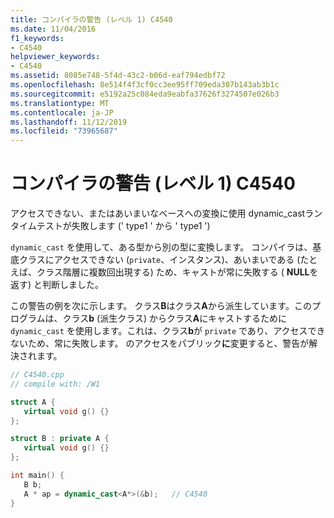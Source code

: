 ```yaml
---
title: コンパイラの警告 (レベル 1) C4540
ms.date: 11/04/2016
f1_keywords:
- C4540
helpviewer_keywords:
- C4540
ms.assetid: 8085e748-5f4d-43c2-b06d-eaf794edbf72
ms.openlocfilehash: 8e514f4f3cf0cc3ee95ff709eda307b143ab3b1c
ms.sourcegitcommit: e5192a25c084eda9eabfa37626f3274507e026b3
ms.translationtype: MT
ms.contentlocale: ja-JP
ms.lasthandoff: 11/12/2019
ms.locfileid: "73965687"
---
```

# <a name="compiler-warning-level-1-c4540"></a>コンパイラの警告 (レベル 1) C4540

アクセスできない、またはあいまいなベースへの変換に使用 dynamic_castランタイムテストが失敗します (' type1 ' から ' type1 ')

`dynamic_cast` を使用して、ある型から別の型に変換します。 コンパイラは、基底クラスにアクセスできない (`private`、インスタンス)、あいまいである (たとえば、クラス階層に複数回出現する) ため、キャストが常に失敗する ( **NULL**を返す) と判断しました。

この警告の例を次に示します。 クラス**B**はクラス**A**から派生しています。このプログラムは、クラス**b** (派生クラス) からクラス**A**にキャストするために `dynamic_cast` を使用します。これは、クラス**b**が `private` であり、アクセスできないため、常に失敗します。 のアクセスをパブリック**に**変更すると、警告が解決されます。

```cpp
// C4540.cpp
// compile with: /W1

struct A {
   virtual void g() {}
};

struct B : private A {
   virtual void g() {}
};

int main() {
   B b;
   A * ap = dynamic_cast<A*>(&b);   // C4540
}
```